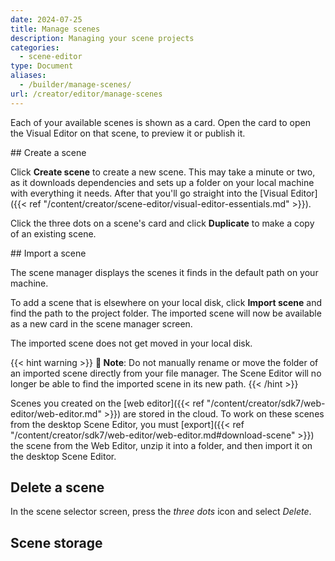 ```yaml
---
date: 2024-07-25
title: Manage scenes
description: Managing your scene projects
categories:
  - scene-editor
type: Document
aliases:
  - /builder/manage-scenes/
url: /creator/editor/manage-scenes
---
```


Each of your available scenes is shown as a card. Open the card to open the Visual Editor on that scene, to preview it or publish it.

## Create a scene

Click **Create scene** to create a new scene. This may take a minute or two, as it downloads dependencies and sets up a folder on your local machine with everything it needs. After that you'll go straight into the [Visual Editor]({{< ref "/content/creator/scene-editor/visual-editor-essentials.md" >}}).

Click the three dots on a scene's card and click **Duplicate** to make a copy of an existing scene.

<!-- TODO future:
create from template -->

## Import a scene

The scene manager displays the scenes it finds in the default path on your machine.

To add a scene that is elsewhere on your local disk, click **Import scene** and find the path to the project folder. The imported scene will now be available as a new card in the scene manager screen.

The imported scene does not get moved in your local disk.

{{< hint warning >}}
**📔 Note**: Do not manually rename or move the folder of an imported scene directly from your file manager. The Scene Editor will no longer be able to find the imported scene in its new path.
{{< /hint >}}

Scenes you created on the [web editor]({{< ref "/content/creator/sdk7/web-editor/web-editor.md" >}}) are stored in the cloud. To work on these scenes from the desktop Scene Editor, you must [export]({{< ref "/content/creator/sdk7/web-editor/web-editor.md#download-scene" >}}) the scene from the Web Editor, unzip it into a folder, and then import it on the desktop Scene Editor.

## Delete a scene

In the scene selector screen, press the _three dots_ icon and select _Delete_.

<!-- TODO: does it remove from file too? in case of imported scenes too? -->

## Scene storage

<!-- TODO: Your scenes are all stored locally on your disk
You can change the directory?

Advanced recommendation: upload your scene to a repo?

How to rename
How to change screenshot



-->
<!-- TODO: project library

update and manage dependencies -->
